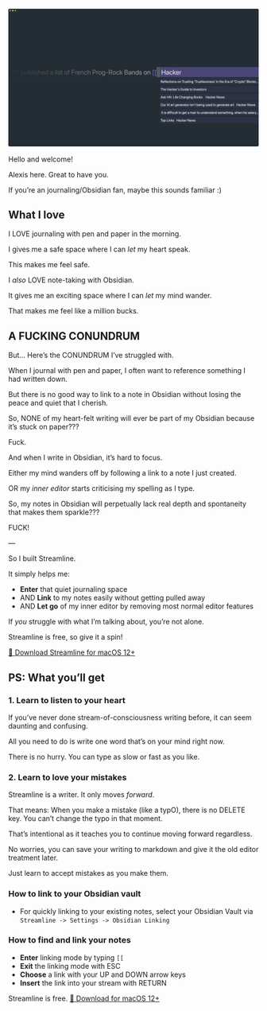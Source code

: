 ![Streamline Demo](https://github.com/akaalias/getstreamline/raw/main/demo.png)

Hello and welcome! 

Alexis here. Great to have you. 

If you’re an journaling/Obsidian fan, maybe this sounds familiar :)

## What I love

I LOVE journaling with pen and paper in the morning. 

I gives me a safe space where I can *let* my heart speak. 

This makes me feel safe.

I *also* LOVE note-taking with Obsidian. 

It gives me an exciting space where I can *let* my mind wander.

That makes me feel like a million bucks.

## A FUCKING CONUNDRUM

But… Here’s the CONUNDRUM I’ve struggled with. 

When I journal with pen and paper, I often want to reference something I had written down. 

But there is no good way to link to a note in Obsidian without losing the peace and quiet that I cherish. 

So, NONE of my heart-felt writing will ever be part of my Obsidian because it’s stuck on paper???

Fuck.

And when I write in Obsidian, it’s hard to focus. 

Either my mind wanders off by following a link to a note I just created. 

OR my *inner editor* starts criticising my spelling as I type.

So, my notes in Obsidian will perpetually lack real depth and spontaneity that makes them sparkle???

FUCK!

—

So I built Streamline.

It simply helps me:

- **Enter** that quiet journaling space 
- AND **Link** to my notes easily without getting pulled away
- AND **Let go** of my inner editor by removing most normal editor features

If *you* struggle with what I’m talking about, you’re not alone.

Streamline is free, so give it a spin! 

[🎁 Download Streamline for macOS 12+](https://github.com/akaalias/getstreamline/releases/latest/download/Streamline.zip)

## PS: What you’ll get

### 1. Learn to listen to your heart
If you’ve never done stream-of-consciousness writing before, it can seem daunting and confusing. 

All you need to do is write one word that’s on your mind right now. 

There is no hurry. You can type as slow or fast as you like. 

### 2. Learn to love your mistakes
Streamline is a writer. It only moves *forward*. 

That means: When you make a mistake (like a typO), there is no DELETE key. You can’t change the typo in that moment. 

That’s intentional as it teaches you to continue moving forward regardless. 

No worries, you can save your writing to markdown and give it the old editor treatment later. 

Just learn to accept mistakes as you make them. 

### How to link to your Obsidian vault
- For quickly linking to your existing notes, select your Obsidian Vault via `Streamline -> Settings -> Obsidian Linking`

### How to find and link your notes
- **Enter** linking mode by typing `[[`
- **Exit** the linking mode with ESC
- **Choose** a link with your UP and DOWN arrow keys
- **Insert** the link into your stream with RETURN

Streamline is free. [🎁 Download for macOS 12+](https://github.com/akaalias/getstreamline/releases/latest/download/Streamline.zip)